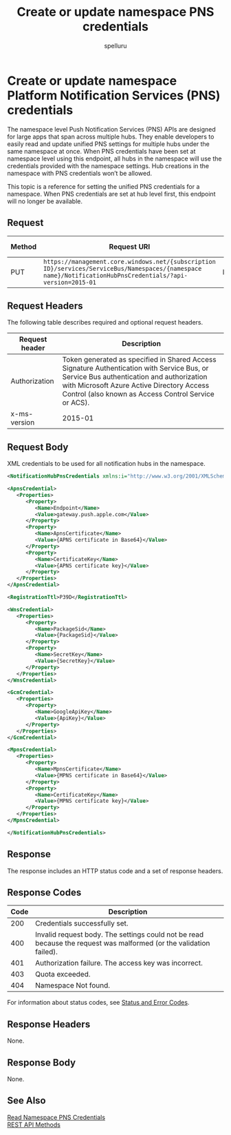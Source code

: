 ﻿---
title: "Create or update namespace PNS credentials"
ms.custom: ""
ms.date: "2019-04-05"
ms.prod: "azure"
ms.reviewer: ""
ms.service: "notification-hubs"
ms.suite: ""
ms.tgt_pltfrm: ""
ms.topic: "reference"
author: "spelluru"
ms.author: "spelluru"
manager: "timlt"

---


# Create or update namespace Platform Notification Services (PNS) credentials
The namespace level Push Notification Services (PNS) APIs are designed for large apps that span across multiple hubs. They enable developers to easily read and update unified PNS settings for multiple hubs under the same namespace at once. When PNS credentials have been set at namespace level using this endpoint, all hubs in the namespace will use the credentials provided with the namespace settings. Hub creations in the namespace with PNS credentials won’t be allowed.

This topic is a reference for setting the unified PNS credentials for a namespace. When PNS credentials are set at hub level first, this endpoint will no longer be available.

## Request

| Method | Request URI | HTTP version | 
| ------ | ----------- | ------------ |
| PUT | `https://management.core.windows.net/{subscription ID}/services/ServiceBus/Namespaces/{namespace name}/NotificationHubPnsCredentials/?api-version=2015-01` | HTTP/1.1 |

## Request Headers

The following table describes required and optional request headers.

| Request header | Description | 
| -------------- | ----------- | 
| Authorization | Token generated as specified in Shared Access Signature Authentication with Service Bus, or Service Bus authentication and authorization with Microsoft Azure Active Directory Access Control (also known as Access Control Service or ACS). |
| x-ms-version | 2015-01 |


## Request Body

XML credentials to be used for all notification hubs in the namespace.

```xml
<NotificationHubPnsCredentials xmlns:i="http://www.w3.org/2001/XMLSchema-instance" xmlns="http://schemas.microsoft.com/netservices/2010/10/servicebus/connect">

<ApnsCredential>
   <Properties>
      <Property>
         <Name>Endpoint</Name>
         <Value>gateway.push.apple.com</Value>
      </Property>
      <Property>
         <Name>ApnsCertificate</Name>
         <Value>{APNS certificate in Base64}</Value>
      </Property>
      <Property>
         <Name>CertificateKey</Name>
         <Value>{APNS certificate key}</Value>
      </Property>
   </Properties>
</ApnsCredential>

<RegistrationTtl>P39D</RegistrationTtl>

<WnsCredential>
   <Properties>
      <Property>
         <Name>PackageSid</Name>
         <Value>{PackageSid}</Value>
      </Property>
      <Property>
         <Name>SecretKey</Name>
         <Value>{SecretKey}</Value>
      </Property>
   </Properties>
</WnsCredential>

<GcmCredential>
   <Properties>
      <Property>
         <Name>GoogleApiKey</Name>
         <Value>{ApiKey}</Value>
      </Property>
   </Properties>
</GcmCredential>

<MpnsCredential>
   <Properties>
      <Property>
         <Name>MpnsCertificate</Name>
         <Value>{MPNS certificate in Base64}</Value>
      </Property>
      <Property>
         <Name>CertificateKey</Name>
         <Value>{MPNS certificate key}</Value>
      </Property>
   </Properties>
</MpnsCredential>

</NotificationHubPnsCredentials>
```

## Response

The response includes an HTTP status code and a set of response headers.

## Response Codes

| Code | Description | 
| ---- | ----------- | 
| 200 | Credentials successfully set. | 
| 400 | Invalid request body. The settings could not be read because the request was malformed (or the validation failed). | 
| 401 | Authorization failure. The access key was incorrect. | 
| 403 | Quota exceeded. | 
| 404 | Namespace Not found. | 


For information about status codes, see [Status and Error Codes](/rest/api/storageservices/Common-REST-API-Error-Codes).

## Response Headers

None.

## Response Body

None.

## See Also

[Read Namespace PNS Credentials](read-namespace-pns-credentials.md)  
[REST API Methods](rest-api-methods.md)

